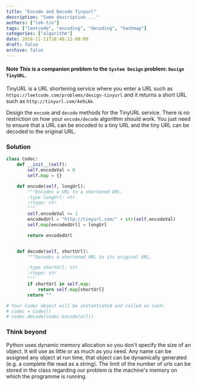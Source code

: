 ```yaml
---
title: "Encode and Decode Tinyurl"
description: "Some description ..."
authors: ["lek-tin"]
tags: ["leetcode", "encoding", "decoding", "hashmap"]
categories: ["algorithm"]
date: 2018-11-11T18:48:12-08:00
draft: false
archive: false
---
```

#### Note This is a companion problem to the `System Design` problem: `Design TinyURL`.
TinyURL is a URL shortening service where you enter a URL such as `https://leetcode.com/problems/design-tinyurl` and it returns a short URL such as `http://tinyurl.com/4e9iAk`.

Design the `encode` and `decode` methods for the TinyURL service. There is no restriction on how your `encode/decode` algorithm should work. You just need to ensure that a URL can be encoded to a tiny URL and the tiny URL can be decoded to the original URL.
### Solution
```python
class Codec:
    def __init__(self):
        self.encodeVal = 0
        self.map = {}

    def encode(self, longUrl):
        """Encodes a URL to a shortened URL.
        :type longUrl: str
        :rtype: str
        """
        self.encodeVal += 1
        encodedUrl = "http://tinyurl.com/" + str(self.encodeVal)
        self.map[encodedUrl] = longUrl

        return encodedUrl


    def decode(self, shortUrl):
        """Decodes a shortened URL to its original URL.

        :type shortUrl: str
        :rtype: str
        """
        if shortUrl in self.map:
            return self.map[shortUrl]
        return ""

# Your Codec object will be instantiated and called as such:
# codec = Codec()
# codec.decode(codec.encode(url))
```
### Think beyond
Python uses dynamic memory allocation so you don't specify the size of an object. It will use as little or as much as you need. Any name can be assigned any object at run time, that object can be dynamically generated (e.g. a complete file read as a string). The limit of the number of urls can be stored in the class regarding our problem is the machine's memory on which the programme is running.